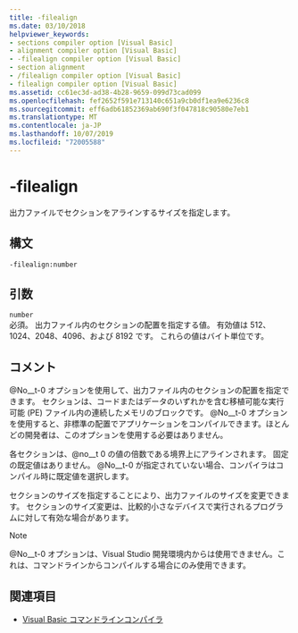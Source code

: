```yaml
---
title: -filealign
ms.date: 03/10/2018
helpviewer_keywords:
- sections compiler option [Visual Basic]
- alignment compiler option [Visual Basic]
- -filealign compiler option [Visual Basic]
- section alignment
- /filealign compiler option [Visual Basic]
- filealign compiler option [Visual Basic]
ms.assetid: cc61ec3d-ad38-4b28-9659-099d73cad099
ms.openlocfilehash: fef2652f591e713140c651a9cb0df1ea9e6236c8
ms.sourcegitcommit: eff6adb61852369ab690f3f047818c90580e7eb1
ms.translationtype: MT
ms.contentlocale: ja-JP
ms.lasthandoff: 10/07/2019
ms.locfileid: "72005588"
---
```

# <a name="-filealign"></a>-filealign
出力ファイルでセクションをアラインするサイズを指定します。  
  
## <a name="syntax"></a>構文  
  
```console  
-filealign:number  
```  
  
## <a name="arguments"></a>引数  
 `number`  
 必須。 出力ファイル内のセクションの配置を指定する値。 有効値は 512、1024、2048、4096、および 8192 です。 これらの値はバイト単位です。  
  
## <a name="remarks"></a>コメント  
 @No__t-0 オプションを使用して、出力ファイル内のセクションの配置を指定できます。 セクションは、コードまたはデータのいずれかを含む移植可能な実行可能 (PE) ファイル内の連続したメモリのブロックです。 @No__t-0 オプションを使用すると、非標準の配置でアプリケーションをコンパイルできます。ほとんどの開発者は、このオプションを使用する必要はありません。  
  
 各セクションは、@no__t 0 の値の倍数である境界上にアラインされます。 固定の既定値はありません。 @No__t-0 が指定されていない場合、コンパイラはコンパイル時に既定値を選択します。  
  
 セクションのサイズを指定することにより、出力ファイルのサイズを変更できます。 セクションのサイズ変更は、比較的小さなデバイスで実行されるプログラムに対して有効な場合があります。  
  
> [!NOTE]
> @No__t-0 オプションは、Visual Studio 開発環境内からは使用できません。これは、コマンドラインからコンパイルする場合にのみ使用できます。  
  
## <a name="see-also"></a>関連項目

- [Visual Basic コマンドラインコンパイラ](../../../visual-basic/reference/command-line-compiler/index.md)
